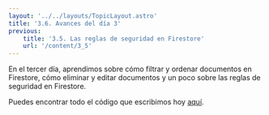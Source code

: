 ```yaml
---
layout: '../../layouts/TopicLayout.astro'
title: '3.6. Avances del día 3'
previous:
    title: '3.5. Las reglas de seguridad en Firestore'
    url: '/content/3_5'
---
```


En el tercer día, aprendimos sobre cómo filtrar y ordenar documentos en Firestore, cómo eliminar y editar documentos y un poco sobre las reglas de seguridad en Firestore.

Puedes encontrar todo el código que escribimos hoy [aquí](https://github.com/theramagnoli/firabase_course__devzone_2024/tree/dia-3).
   